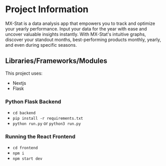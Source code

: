 # Project Information
MX-Stat is a data analysis app that empowers you to track and optimize your yearly performance. Input your data for the year with ease and uncover valuable insights instantly. With MX-Stat's intuitive graphs, discover your standout months, best-performing products monthly, yearly, and even during specific seasons.

## Libraries/Frameworks/Modules

This project uses:

- Nextjs
- Flask

### Python Flask Backend

- `cd backend`
- `pip install -r requirements.txt`
- `python run.py` or `python3 run.py`

### Running the React Frontend

- `cd frontend`
- `npm i`
- `npm start dev`
